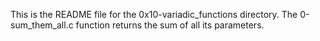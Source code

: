 This is the README file for the 0x10-variadic_functions directory.
The 0-sum_them_all.c function returns the sum of all its parameters.
